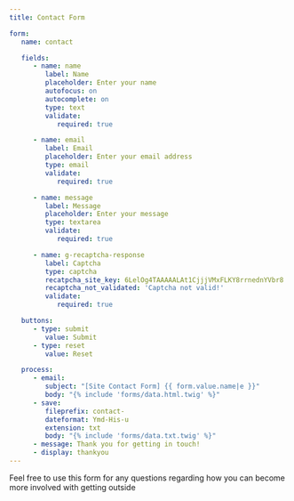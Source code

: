 ```yaml
---
title: Contact Form

form:
   name: contact

   fields:
      - name: name
         label: Name
         placeholder: Enter your name
         autofocus: on
         autocomplete: on
         type: text
         validate:
            required: true

      - name: email
         label: Email
         placeholder: Enter your email address
         type: email
         validate:
            required: true

      - name: message
         label: Message
         placeholder: Enter your message
         type: textarea
         validate:
            required: true

      - name: g-recaptcha-response
         label: Captcha
         type: captcha
         recatpcha_site_key: 6LelOg4TAAAAALAt1CjjjVMxFLKY8rrnednYVbr8
         recaptcha_not_validated: 'Captcha not valid!'
         validate:
            required: true

   buttons:
      - type: submit
         value: Submit
      - type: reset
         value: Reset

   process:
      - email:
         subject: "[Site Contact Form] {{ form.value.name|e }}"
         body: "{% include 'forms/data.html.twig' %}"
      - save:
         fileprefix: contact-
         dateformat: Ymd-His-u
         extension: txt
         body: "{% include 'forms/data.txt.twig' %}"
      - message: Thank you for getting in touch!
      - display: thankyou
---
```


Feel free to use this form for any questions regarding how you can become more involved with getting outside 